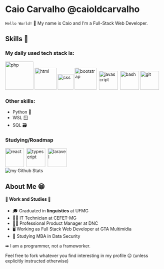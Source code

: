 # Caio Carvalho @caioldcarvalho

`Hello World!` 👋 My name is Caio and I'm a Full-Stack Web Developer.

## Skills 🚀

### My daily used tech stack is:
<div>
<img src="https://upload.wikimedia.org/wikipedia/commons/2/27/PHP-logo.svg" alt="php" width="90"/>
<img src="https://upload.wikimedia.org/wikipedia/commons/6/61/HTML5_logo_and_wordmark.svg" alt="html" width="70"/>
<img src="https://upload.wikimedia.org/wikipedia/commons/d/d5/CSS3_logo_and_wordmark.svg" alt="css" width="50"/>
<img src="https://upload.wikimedia.org/wikipedia/commons/b/b2/Bootstrap_logo.svg" alt="bootstrap" width="70"/>&nbsp;
<img src="https://upload.wikimedia.org/wikipedia/commons/3/3b/Javascript_Logo.png" alt="javascript" width="60"/>&nbsp;
<img src="https://upload.wikimedia.org/wikipedia/commons/4/4b/Bash_Logo_Colored.svg" alt="bash" width="60"/>
<img src="https://upload.wikimedia.org/wikipedia/commons/3/3f/Git_icon.svg" alt="git" width="60"/>
</div>

### Other skills:
- Python 🐍
- WSL 🪟
- SQL 🗃️

### Studying/Roadmap
<div>
  <img src="https://upload.wikimedia.org/wikipedia/commons/a/a7/React-icon.svg" alt="react" width="60">&nbsp;
  <img src="https://upload.wikimedia.org/wikipedia/commons/4/4c/Typescript_logo_2020.svg" alt="typescript" width="60">&nbsp;
  <img src="https://upload.wikimedia.org/wikipedia/commons/9/9a/Laravel.svg" alt="laravel" width="60">&nbsp;
</div>

<img align="center" src="https://github-readme-stats.vercel.app/api?username=caioldcarvalho&include_all_commits=true&count_private=true&show_icons=true&line_height=20&title_color=2B5BBD&icon_color=1124BB&text_color=A1A1A1&bg_color=0,000000,130F40" alt="my Github Stats"/>

## About Me 😁

#### 💼 Work and Studies 📖
- 🎓 Graduated in **linguistics** at UFMG
- 🧑‍💻 IT Technician at CEFET-MG
- 🧑‍💼 Professional Product Manager at DNC
- 🖥️ Working as Full Stack Web Developer at GTA Multimídia
- 📒 Studying MBA in Data Security

➡ I am a programmer, not a frameworker.

Feel free to fork whatever you find interesting in my profile 😉 (unless explicitly instructed otherwise)
 
 
<!--
**caioldcarvalho/caioldcarvalho** is a ✨ _special_ ✨ repository because its `README.md` (this file) appears on your GitHub profile.

Here are some ideas to get you started:

- 🔭 I’m currently working on ...
- 🌱 I’m currently learning ...
- 👯 I’m looking to collaborate on ...
- 🤔 I’m looking for help with ...
- 💬 Ask me about ...
- 📫 How to reach me: ...
- 😄 Pronouns: ...
- ⚡ Fun fact: ...
-->
